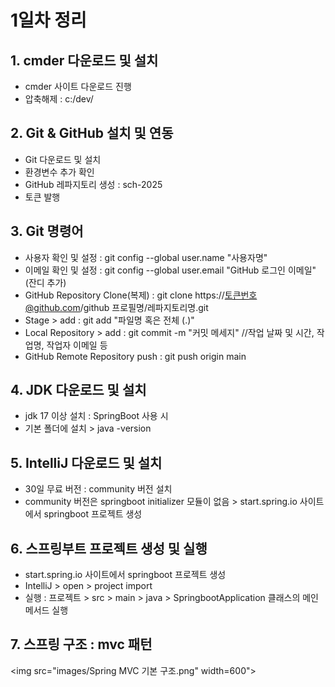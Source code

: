 # 1일차 정리

## 1. cmder 다운로드 및 설치
- cmder 사이트 다운로드 진행
- 압축해제 : c:/dev/


## 2. Git & GitHub 설치 및 연동
- Git 다운로드 및 설치
- 환경변수 추가 확인
- GitHub 레파지토리 생성 : sch-2025
- 토큰 발행


## 3. Git 명령어
- 사용자 확인 및 설정 : git config --global user.name "사용자명"
- 이메일 확인 및 설정 : git config --global user.email "GitHub 로그인 이메일"	(잔디 추가)
- GitHub Repository Clone(복제) : git clone https://토큰번호@github.com/github 프로필명/레파지토리명.git
- Stage > add : git add "파일명 혹은 전체 (.)"
- Local Repository > add : git commit -m "커밋 메세지"	//작업 날짜 및 시간, 작업명, 작업자 이메일 등
- GitHub Remote Repository push : git push origin main


## 4. JDK 다운로드 및 설치
- jdk 17 이상 설치 : SpringBoot 사용 시
- 기본 폴더에 설치 > java -version


## 5. IntelliJ 다운로드 및 설치
- 30일 무료 버전 : community 버전 설치
- community 버전은 springboot initializer 모듈이 없음 > start.spring.io 사이트에서 springboot 프로젝트 생성


## 6. 스프링부트 프로젝트 생성 및 실행
- start.spring.io 사이트에서 springboot 프로젝트 생성
- IntelliJ > open > project import
- 실행 : 프로젝트 > src > main > java > SpringbootApplication 클래스의 메인 메서드 실행


## 7. 스프링 구조 : mvc 패턴
<img src="images/Spring MVC 기본 구조.png" width=600">